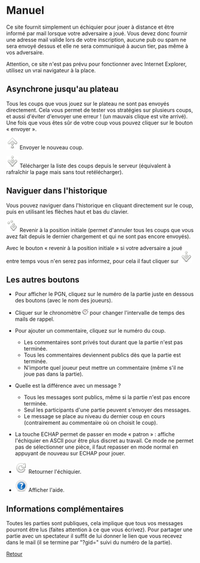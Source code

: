 # Manuel

Ce site fournit simplement un échiquier pour jouer à distance et être informé par mail lorsque votre adversaire a joué. Vous devez donc fournir une adresse mail valide lors de votre inscription, aucune pub ou spam ne sera envoyé dessus et elle ne sera communiqué à aucun tier, pas même à vos adversaire.

Attention, ce site n'est pas prévu pour fonctionner avec Internet Explorer, utilisez un vrai navigateur à la place.


## Asynchrone jusqu'au plateau

Tous les coups que vous jouez sur le plateau ne sont pas envoyés directement. Cela vous permet de tester vos stratégies sur plusieurs coups, et aussi d'éviter d'envoyer une erreur ! (un mauvais clique est vite arrivé). Une fois que vous êtes sûr de votre coup vous pouvez cliquer sur le bouton « envoyer ».

![envoyer](../img/send.png 'envoyer') Envoyer le nouveau coup.

![recharger](../img/refresh.png 'recharger') Télécharger la liste des coups depuis le serveur (équivalent à rafraîchir la page mais sans tout retélécharger).


## Naviguer dans l'historique

Vous pouvez naviguer dans l'historique en cliquant directement sur le coup, puis en utilisant les flèches haut et bas du clavier.

![revenir à la position initiale](../img/init.png 'revenir à la position initiale') Revenir à la position initiale (permet d'annuler tous les coups que vous avez fait depuis le dernier chargement et qui ne sont pas encore envoyés).

Avec le bouton « revenir à la position initiale » si votre adversaire a joué entre temps vous n'en serez pas informez, pour cela il faut cliquer sur ![recharger](../img/refresh.png 'recharger')


## Les autres boutons
  
 - Pour afficher le PGN, cliquez sur le numéro de la partie juste en dessous des boutons (avec le nom des joueurs).

 - Cliquer sur le chronomètre ![ ](../img/chronometer.png 'préférences') pour changer l'intervalle de temps des mails de rappel.

 - Pour ajouter un commentaire, cliquez sur le numéro du coup.

    * Les commentaires sont privés tout durant que la partie n'est pas terminée.
    * Tous les commentaires deviennent publics dès que la partie est terminée.
    * N'importe quel joueur peut mettre un commentaire (même s'il ne joue pas dans la partie).

 - Quelle est la différence avec un message ?
  
	* Tous les messages sont publics, même si la partie n'est pas encore terminée.
	* Seul les participants d'une partie peuvent s'envoyer des messages.
	* Le message se place au niveau du dernier coup en cours (contrairement au commentaire où on choisit le coup).
 
 - La touche ECHAP permet de passer en mode « patron » : affiche l'échiquier en ASCII pour être plus discret au travail. Ce mode ne permet pas de sélectionner une pièce, il faut repasser en mode normal en appuyant de nouveau sur ECHAP pour jouer.

 - ![](../img/rotate.png 'annuler') Retourner l'échiquier.

 - ![](../img/help.png 'aide') Afficher l'aide.

## Informations complémentaires

Toutes les parties sont publiques, cela implique que tous vos messages pourront être lus (faites attention à ce que vous écrivez). Pour partager une partie avec un spectateur il suffit de lui donner le lien que vous recevez dans le mail (il se termine par "?gid=" suivi du numéro de la partie).

[Retour](./../)
